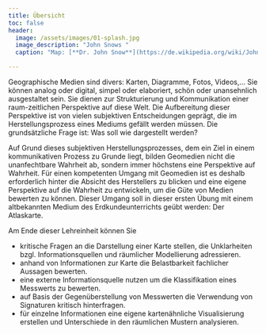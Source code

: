 ```yaml
---
title: Übersicht
toc: false
header:
  image: /assets/images/01-splash.jpg
  image_description: "John Snows "
  caption: "Map: [**Dr. John Snow**](https://de.wikipedia.org/wiki/John_Snow_(Mediziner)) [Wellcome Library via wikimedia](https://w.wiki/QtV)"

---
```

Geographische Medien sind divers: Karten, Diagramme, Fotos, Videos,... Sie können analog oder digital, simpel oder elaboriert, schön oder unansehnlich ausgestaltet sein. Sie dienen zur Strukturierung und Kommunikation einer raum-zeitlichen Perspektive auf diese Welt. Die Aufbereitung dieser Perspektive ist von vielen subjektiven Entscheidungen geprägt, die im Herstellungsprozess eines Mediums gefällt werden müssen. Die grundsätzliche Frage ist: Was soll wie dargestellt werden?

Auf Grund dieses subjektiven Herstellungsprozesses, dem ein Ziel in einem kommunikativen Prozess zu Grunde liegt, bilden Geomedien nicht die unanfechtbare Wahrheit ab, sondern immer höchstens eine Perspektive auf Wahrheit. Für einen kompetenten Umgang mit Geomedien ist es deshalb erforderlich hinter die Absicht des Herstellers zu blicken und eine eigene Perspektive auf die Wahrheit zu entwickeln, um die Güte von Medien bewerten zu können.
Dieser Umgang soll in dieser ersten Übung mit einem altbekannten Medium des Erdkundeunterrichts geübt werden: Der Atlaskarte.


<!--more-->

Am Ende dieser Lehreinheit können Sie
  * kritische Fragen an die Darstellung einer Karte stellen, die Unklarheiten bzgl. Informationsquellen und räumlicher Modellierung adressieren.
  * anhand von Informationen zur Karte die Belastbarkeit fachlicher Aussagen bewerten.
  * eine externe Informationsquelle nutzen um die Klassifikation eines Messwerts zu bewerten.
  * auf Basis der Gegenüberstellung von Messwerten die Verwendung von Signaturen kritisch hinterfragen.
  * für einzelne Informationen eine eigene kartenähnliche Visualisierung erstellen und Unterschiede in den räumlichen Mustern analysieren.
